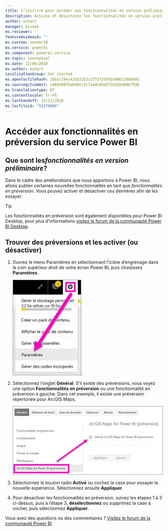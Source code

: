 ```yaml
---
title: S’inscrire pour accéder aux fonctionnalités en version préliminaire
description: Activez et désactivez les fonctionnalités en version préliminaire de Power BI.
author: mihart
manager: kvivek
ms.reviewer: ''
featuredvideoid: ''
ms.custom: seodec18
ms.service: powerbi
ms.component: powerbi-service
ms.topic: conceptual
ms.date: 12/06/2018
ms.author: mihart
LocalizationGroup: Get started
ms.openlocfilehash: 2bb2c194c42d321b2c2772f35592a90b1398e992
ms.sourcegitcommit: cd85d88fba0d9cc3c7a4dc03d2f35d2bd096759b
ms.translationtype: HT
ms.contentlocale: fr-FR
ms.lasthandoff: 12/12/2018
ms.locfileid: "53279980"
---
```

# <a name="opt-in-for-power-bi-service-preview-features"></a>Accéder aux fonctionnalités en préversion du service Power BI
## <a name="what-are-preview-features"></a>Que sont les*fonctionnalités en version préliminaire*?
Dans le cadre des améliorations que nous apportons à Power BI, nous allons publier certaines nouvelles fonctionnalités en tant que *fonctionnalités en préversion*. Vous pouvez activer et désactiver ces dernières afin de les essayer.

> [!TIP]
> Les fonctionnalités en préversion sont également disponibles pour Power BI Desktop, pour plus d’informations [visitez le forum de la communauté Power BI Desktop](https://community.powerbi.com/t5/Desktop/bd-p/power-bi-designer).
> 
> 

## <a name="find-previews-and-turn-them-on-and-off"></a>Trouver des préversions et les activer (ou désactiver)
1. Ouvrez le menu Paramètres en sélectionnant l’icône d’engrenage dans le coin supérieur droit de votre écran Power BI, puis choisissez **Paramètres**.
   
   ![menu Paramètres](./media/end-user-preview-features/power-bi-settings.png).
2. Sélectionnez l’onglet **Général**. S’il existe des préversions, vous voyez une option **Fonctionnalités en préversion** ou une fonctionnalité en préversion à gauche.  Dans cet exemple, il existe une préversion répertoriée pour ArcGIS Maps. 
   
   ![onglet Général](./media/end-user-preview-features/power-bi-preview-arcgis.png)
3. Sélectionnez le bouton radio **Activé** ou cochez la case pour essayer la nouvelle expérience. Sélectionnez ensuite **Appliquer**.
4. Pour désactiver les fonctionnalités en préversion, suivez les étapes 1 à 3 ci-dessus, puis à l’étape 3, **désélectionnez** ou supprimez la case à cocher, puis sélectionnez **Appliquer**.


Vous avez des questions ou des commentaires ? [Visitez le forum de la communauté Power BI](http://community.powerbi.com/t5/Navigation-Preview-Forum/bd-p/NavigationPreview).

